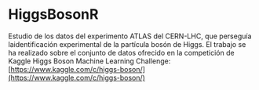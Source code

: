 # HiggsBosonR

Estudio de los datos del experimento ATLAS del CERN-LHC, que perseguía laidentificación experimental de la partícula bosón de Higgs. El trabajo se ha realizado sobre el conjunto de datos ofrecido en la competición de Kaggle Higgs Boson Machine Learning Challenge: [https://www.kaggle.com/c/higgs-boson/](https://www.kaggle.com/c/higgs-boson/)
